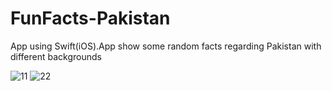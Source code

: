 FunFacts-Pakistan
=================

App using Swift(iOS).App show some random facts regarding Pakistan with different backgrounds

![11](https://www.dropbox.com/s/9twyz0jx7fr9taz/11.PNG "Optional title")
![22](https://www.dropbox.com/s/yhb94tcsucxui2q/22.PNG "Optional title")

